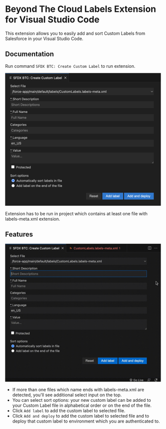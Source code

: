 # Beyond The Cloud Labels Extension for Visual Studio Code

This extension allows you to easily add and sort Custom Labels from Salesforce in your Visual Studio Code.

## Documentation

Run command `SFDX BTC: Create Custom Label` to run extension.

![SFDX BTC Screenshoot](images/custom-labels.png)

Extension has to be run in project which contains at least one file with labels-meta.xml extension.

## Features

![SFDX BTC Screenshoot](images/btc-labels.gif)

- If more than one files which name ends with labels-meta.xml are detected, you'll see additional select input on the top.
- You can select sort options: your new custom label can be added to your Custom Label file in alphabetical order or on the end of the file.
- Click `Add label` to add the custom label to selected file.
- Click `Add and deploy` to add the custom label to selected file and to deploy that custom label to environment which you are authenticated to.

